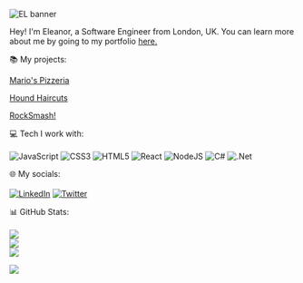 ![EL banner](https://user-images.githubusercontent.com/90465357/198888485-21c1056a-9d13-4097-9e8b-f591a81e0d16.png)

Hey! I'm Eleanor, a Software Engineer from London, UK. You can learn more about me by going to my portfolio <a href="https://eleanorlatus.netlify.app">here.</a>


:books: My projects:<br>

<a href="https://mariospizzeria.netlify.app">Mario's Pizzeria</a>

<a href="https://houndhaircuts.netlify.app">Hound Haircuts</a>

<a href="https://rocksmash.netlify.app">RockSmash!</a>



<!-- | Attempt | Mario's Pizzeria    | Hound Haircuts  |
| :---:   | :---: | :---: |
| Seconds | <img width="298" alt="marios" src="https://user-images.githubusercontent.com/90465357/198889083-0fc8f991-e735-4978-9759-6f536a414411.png">  | <img width="298" alt="hound" src="https://user-images.githubusercontent.com/90465357/198889081-45316b05-19bf-4ab1-a1ec-d2773c1326cb.png">   | -->


💻 Tech I work with:<br><br>
 ![JavaScript](https://img.shields.io/badge/javascript-%23323330.svg?style=flat&logo=javascript&logoColor=%23F7DF1E) ![CSS3](https://img.shields.io/badge/css3-%231572B6.svg?style=flat&logo=css3&logoColor=white) ![HTML5](https://img.shields.io/badge/html5-%23E34F26.svg?style=flat&logo=html5&logoColor=white) ![React](https://img.shields.io/badge/react-%2320232a.svg?style=flat&logo=react&logoColor=%2361DAFB) ![NodeJS](https://img.shields.io/badge/node.js-6DA55F?style=flat&logo=node.js&logoColor=white) ![C#](https://img.shields.io/badge/c%23-%23239120.svg?style=flat&logo=c-sharp&logoColor=white) ![.Net](https://img.shields.io/badge/.NET-5C2D91?style=flat&logo=.net&logoColor=white)

🌐 My socials:<br><br>
[![LinkedIn](https://img.shields.io/badge/LinkedIn-%230077B5.svg?logo=linkedin&logoColor=white)](https://linkedin.com/in/eleanorlatus) [![Twitter](https://img.shields.io/badge/Twitter-%231DA1F2.svg?logo=Twitter&logoColor=white)](https://twitter.com/eleanorlatus) 

📊 GitHub Stats:<br><br>
![](https://github-readme-stats.vercel.app/api?username=eleanorlatus&theme=buefy&hide_border=true&include_all_commits=false&count_private=false)<br/>
![](https://github-readme-streak-stats.herokuapp.com/?user=eleanorlatus&theme=buefy&hide_border=true)<br/>
![](https://github-readme-stats.vercel.app/api/top-langs/?username=eleanorlatus&theme=buefy&hide_border=true&include_all_commits=false&count_private=false&layout=compact)

[![](https://visitcount.itsvg.in/api?id=eleanorlatus&icon=0&color=10)](https://visitcount.itsvg.in)

<!-- Proudly created with GPRM ( https://gprm.itsvg.in ) -->
